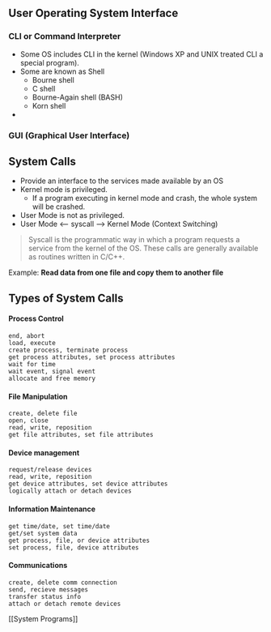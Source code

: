 ## User Operating System Interface
### CLI or Command Interpreter
- Some OS includes CLI in the kernel (Windows XP and UNIX treated CLI a special program).
- Some are known as Shell
	- Bourne shell
	- C shell
	- Bourne-Again shell (BASH)
	- Korn shell
- 
### GUI (Graphical User Interface)
## System Calls
- Provide an interface to the services made available by an OS
- Kernel mode is privileged.
	-  If a program executing in kernel mode and crash, the whole system will be crashed.
- User Mode is not as privileged.
- User Mode <-- syscall --> Kernel Mode (Context Switching)
> Syscall is the programmatic way in which a program requests a service from the kernel of the OS.
> These calls are generally available as routines written in C/C++.

Example: **Read data from one file and copy them to another file**
## Types of System Calls
#### Process Control
```
end, abort
load, execute
create process, terminate process
get process attributes, set process attributes
wait for time
wait event, signal event
allocate and free memory
```
#### File Manipulation
```
create, delete file
open, close
read, write, reposition
get file attributes, set file attributes
```
#### Device management
```
request/release devices
read, write, reposition
get device attributes, set device attributes
logically attach or detach devices
```
#### Information Maintenance
```
get time/date, set time/date
get/set system data
get process, file, or device attributes
set process, file, device attributes
```
#### Communications
```
create, delete comm connection
send, recieve messages
transfer status info
attach or detach remote devices
```
[[System Programs]]
